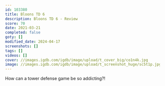 ```yaml
---
id: 103380
title: Bloons TD 6
description: Bloons TD 6 - Review
score: 70
date: 2021-03-21
completed: false
goty: []
modified_date: 2024-04-17
screenshots: []
tags: []
videos: []
cover: //images.igdb.com/igdb/image/upload/t_cover_big/co1n4k.jpg
image: //images.igdb.com/igdb/image/upload/t_screenshot_huge/sc5t1p.jpg
---
```

How can a tower defense game be so addicting?!